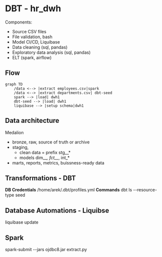 # DBT - hr_dwh
Components: 
- Source CSV files
- File validation, bash
- Model CI/CD, Liquibase
- Data cleaning (sql, pandas)
- Exploratory data analysis (sql, pandas)
- ELT (spark, airflow)

## Flow
```mermaid
graph TD
    /data <--> |extract employees.csv|spark
    /data <--> |extract departments.csv| dbt-seed
    spark --> |load| dwh1
    dbt-seed --> |load| dwh1
    liquibase --> |setup schema|dwh1
```
## Data architecture
Medalion
- bronze, raw, source of truth or archive
- staging,
    - clean data = prefix stg__*
    - models dim__*, fct__*, int_*
- marts, reports, metrics, buissness-ready data

## Transformations - DBT
**DB Credentials**
/home/arek/.dbt/profiles.yml
**Commands**
dbt ls --resource-type seed


## Database Automations - Liquibse
liquibase update

## Spark
spark-submit --jars ojdbc8.jar extract.py